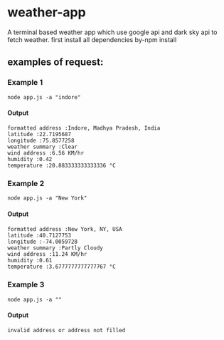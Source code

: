 # weather-app 
A terminal  based weather app which use google api and dark sky api to fetch weather.
first install all dependencies by-npm install

## examples of request:
### Example 1
```
node app.js -a "indore"
```
#### Output
```
formatted address :Indore, Madhya Pradesh, India
latitude :22.7195687
longitude :75.8577258
weather summary :Clear
wind address :6.56 KM/hr
humidity :0.42
temperature :20.883333333333336 °C 
```


### Example 2
```
node app.js -a "New York"
```
#### Output
#### 
````
formatted address :New York, NY, USA
latitude :40.7127753
longitude :-74.0059728
weather summary :Partly Cloudy
wind address :11.24 KM/hr
humidity :0.61
temperature :3.6777777777777767 °C
````


### Example 3
```
node app.js -a ""
```

#### Output

```
invalid address or address not filled
```
